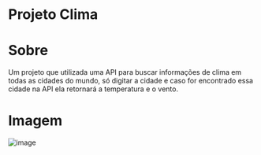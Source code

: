 # Projeto Clima
# Sobre
Um projeto que utilizada uma API para buscar informações de clima em todas as cidades do mundo, só digitar a cidade e caso for encontrado essa cidade na API ela retornará a temperatura e o vento.
# Imagem
![image](https://github.com/DiegoNog01/Clima/assets/100056400/6559a9f3-5d73-48ac-b1b7-e061dc33fe14)

